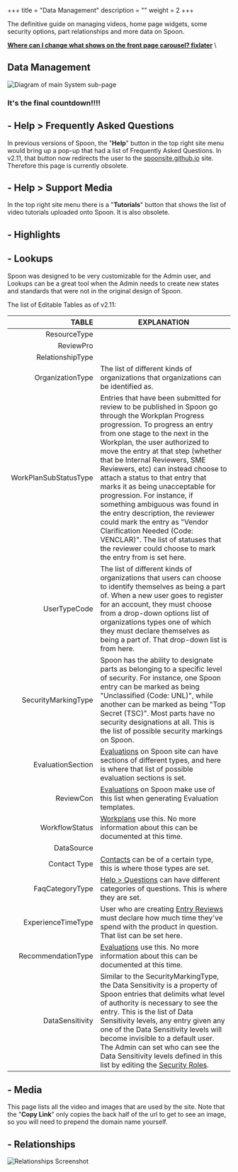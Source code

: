 +++
title = "Data Management"
description = ""
weight = 2
+++
 
 The definitive guide on managing videos, home page widgets, some security options, part relationships and more data on Spoon. 

[__Where can I change what shows on the front page carousel? fixlater__](#gothere)   \

 <!--more-->

## Data Management
 ![Diagram of main System sub-page](/images/AppAdmin/SystemMapping.png)
### It's the final countdown!!!!

<a name="HelpFrequentlyAskedQuestionis"></a>

## - Help > Frequently Asked Questions
In previous versions of Spoon, the "__Help__" button in the top right site menu would bring up a pop-up that had a list of Frequently Asked Questions. In v2.11, that button now redirects the user to the [spoonsite.github.io](https://spoonsite.github.io/) site. Therefore this page is currently obsolete.

## - Help > Support Media
In the top right site menu there is a "__Tutorials__" button that shows the list of video tutorials uploaded onto Spoon. It is also obsolete.

## - Highlights


## - Lookups
Spoon was designed to be very customizable for the Admin user, and Lookups can be a great tool when the Admin needs to create new states and standards that were not in the original design of Spoon. 

The list of Editable Tables as of v2.11:
 
 TABLE | EXPLANATION
-----------------: | ----------- 
ResourceType | 
ReviewPro | 
RelationshipType | 
OrganizationType | The list of different kinds of organizations that organizations can be identified as.
WorkPlanSubStatusType | Entries that have been submitted for review to be published in Spoon go through the Workplan Progress progression. To progress an entry from one stage to the next in the Workplan, the user authorized to move the entry at that step (whether that be Internal Reviewers, SME Reviewers, etc) can instead choose to attach a status to that entry that marks it as being unacceptable for progression. For instance, if something ambiguous was found in the entry description, the reviewer could mark the entry as "Vendor Clarification Needed (Code: VENCLAR)". The list of statuses that the reviewer could choose to mark the entry from is set here.
UserTypeCode |  The list of different kinds of organizations that users can choose to identify themselves as being a part of. When a new user goes to register for an account, they must choose from a drop-down options list of organizations types one of which they must declare themselves as being a part of. That drop-down list is from here.
SecurityMarkingType | Spoon has the ability to designate parts as belonging to a specific level of security. For instance, one Spoon entry can be marked as being "Unclassified (Code: UNL)", while another can be marked as being "Top Secret (TSC)". Most parts have no security designations at all. This is the list of possible security markings on Spoon.
EvaluationSection | [Evaluations](../evaluations/) on Spoon site can have sections of different types, and here is where that list of possible evaluation sections is set.
ReviewCon | [Evaluations](../evaluations/) on Spoon make use of this list when generating Evaluation templates.
WorkflowStatus | [Workplans](../workplans) use this. No more information about this can be documented at this time.
DataSource | 
Contact Type | [Contacts](../userdata/#Contacts) can be of a certain type, this is where those types are set. 
FaqCategoryType | [Help > Questions](#HelpFrequentlyAskedQuestionis) can have different categories of questions. This is where they are set. 
ExperienceTimeType | User who are creating [Entry Reviews](../userdata/#UserDataReviews) must declare how much time they've spend with the product in question. That list can be set here. 
RecommendationType | [Evaluations](../evaluations/) use this. No more information about this can be documented at this time.
DataSensitivity | Similar to the SecurityMarkingType, the Data Sensitivity is a property of Spoon entries that delimits what level of authority is necessary to see the entry. This is the list of Data Sensitivity levels, any entry given any one of the Data Sensitivity levels will become invisible to a default user. The Admin can set who can see the Data Sensitivity levels defined in this list by editing the [Security Roles](../SecurityRoles/#DefaultDataRestrictions).

## - Media
This page lists all the video and images that are used by the site. Note that the "__Copy Link__" only copies the back half of the url to get to see an image, so you will need to prepend the domain name yourself.

## - Relationships
![Relationships Screenshot](/images/AppAdmin/DataManagementRelationships.png)
